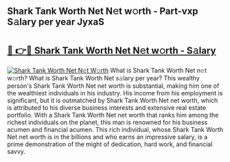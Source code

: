 ## Shark Tank Worth Net N𝚎t w𝚘rth - Part-vxp S𝚊lary per year JyxaS

# <h2><a href="http://gc23zp.nevu.top/?p=Shark+Tank+Worth+Net">🔗 👉🔴 Shark Tank Worth Net N𝚎t w𝚘rth - S𝚊lary</a></h2>

[![Shark Tank Worth Net N𝚎t W𝚘rth](https://i.imgur.com/Oavwk0R.jpeg)](http://gc23zp.nevu.top/?p=Shark+Tank+Worth+Net)
What is Shark Tank Worth Net n𝚎t w𝚘rth? What is Shark Tank Worth Net s𝚊lary per year?
This wealthy person's Shark Tank Worth Net net worth is substantial, making him one of the wealthiest individuals in his industry. His income from his employment is significant, but it is outmatched by Shark Tank Worth Net net worth, which is attributed to his diverse business interests and extensive real estate portfolio. With a Shark Tank Worth Net net worth that ranks him among the richest individuals on the planet, this man is renowned for his business acumen and financial acumen. This rich individual, whose Shark Tank Worth Net net worth is in the billions and who earns an impressive salary, is a prime demonstration of the might of dedication, hard work, and financial savvy.

